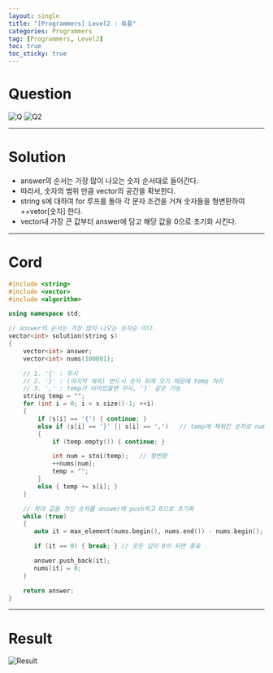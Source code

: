 ```yaml
---
layout: single
title: "[Programmers] Level2 : 튜플"
categories: Programmers
tag: [Programmers, Level2]
toc: true
toc_sticky: true
---
```


# Question
![Q](https://user-images.githubusercontent.com/97664446/198848136-e9eec73c-6eff-4409-b2f5-dc02757a8818.PNG)
![Q2](https://user-images.githubusercontent.com/97664446/198848138-643983e4-ff1a-4693-b6c0-19469613efd3.PNG)

***

# Solution
- answer의 순서는 가장 많이 나오는 숫자 순서대로 들어간다.
- 따라서, 숫자의 범위 만큼 vector의 공간을 확보한다.
- string s에 대하여 for 루프를 돌아 각 문자 조건을 거쳐 숫자들을 <int>형변환하여 ++vetor[숫자] 한다.
- vector내 가장 큰 값부터 answer에 담고 해당 값을 0으로 초기화 시킨다.

***

# Cord
```c++
#include <string>
#include <vector>
#include <algorithm>

using namespace std;

// answer의 순서는 가장 많이 나오는 숫자순 이다.
vector<int> solution(string s)
{
    vector<int> answer;
    vector<int> nums(100001);

    // 1. '{' : 무시
    // 2. '}' : (마지막 제외) 반드시 숫자 뒤에 오기 때문에 temp 처리
    // 3. ',' : temp가 비어있을땐 무시, '}' 같은 기능
    string temp = "";
    for (int i = 0; i < s.size()-1; ++i)
    {
        if (s[i] == '{') { continue; }
        else if (s[i] == '}' || s[i] == ',')   // temp에 채워진 숫자로 nums[temp] 값 증가 
        {
            if (temp.empty()) { continue; }

            int num = stoi(temp);   // 형변환
            ++nums[num];
            temp = "";
        }
        else { temp += s[i]; }
    }

    // 최대 값을 가진 숫자를 answer에 push하고 0으로 초기화
    while (true)
    {
       auto it = max_element(nums.begin(), nums.end()) - nums.begin();

       if (it == 0) { break; } // 모든 값이 0이 되면 종료

       answer.push_back(it);
       nums[it] = 0;
    }

    return answer;
}
```

***

# Result
![Result](https://user-images.githubusercontent.com/97664446/198848140-436862f1-85c6-4a85-a2b5-10faa31a3125.PNG)